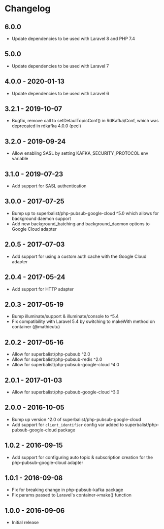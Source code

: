 # Changelog

## 6.0.0
* Update dependencies to be used with Laravel 8 and PHP 7.4

## 5.0.0
* Update dependencies to be used with Laravel 7

## 4.0.0 - 2020-01-13
* Update dependencies to be used with Laravel 6

## 3.2.1 - 2019-10-07
* Bugfix, remove call to setDetaulTopicConf() in RdKafka\Conf, which was deprecated in rdkafka 4.0.0 (pecl)

## 3.2.0 - 2019-09-24

* Allow enabling SASL by setting KAFKA_SECURITY_PROTOCOL env variable

## 3.1.0 - 2019-07-23

* Add support for SASL authentication

## 3.0.0 - 2017-07-25

* Bump up to superbalist/php-pubsub-google-cloud ^5.0 which allows for background daemon support
* Add new background_batching and background_daemon options to Google Cloud adapter

## 2.0.5 - 2017-07-03

* Add support for using a custom auth cache with the Google Cloud adapter

## 2.0.4 - 2017-05-24

* Add support for HTTP adapter

## 2.0.3 - 2017-05-19

* Bump illuminate/support & illuminate/console to ^5.4
* Fix compatibility with Laravel 5.4 by switching to makeWith method on container (@mathieutu)

## 2.0.2 - 2017-05-16

* Allow for superbalist/php-pubsub ^2.0
* Allow for superbalist/php-pubsub-redis ^2.0
* Allow for superbalist/php-pubsub-google-cloud ^4.0

## 2.0.1 - 2017-01-03

* Allow for superbalist/php-pubsub-google-cloud ^3.0

## 2.0.0 - 2016-10-05

* Bump up version ^2.0 of superbalist/php-pubsub-google-cloud
* Add support for `client_identifier` config var added to superbalist/php-pubsub-google-cloud package

## 1.0.2 - 2016-09-15

* Add support for configuring auto topic & subscription creation for the php-pubsub-google-cloud adapter

## 1.0.1 - 2016-09-08

* Fix for breaking change in php-pubsub-kafka package
* Fix params passed to Laravel's container->make() function

## 1.0.0 - 2016-09-06

* Initial release
